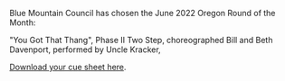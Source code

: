 Blue Mountain Council has chosen the June 2022 Oregon Round of the Month:

"You Got That Thang", Phase II Two Step, choreographed Bill and Beth Davenport, performed by Uncle Kracker,

[Download your cue sheet here](https://www.roundalab.org/CuesheetsDL2/You%20Got%20That%20Thang%2C%20Davenport%2C%20B%26B_Two%20Step_2.pdf).



